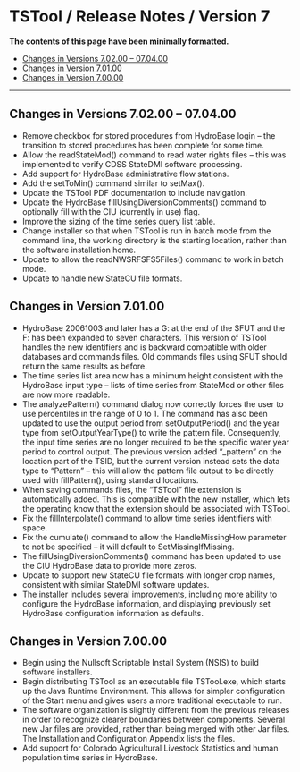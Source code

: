 # TSTool / Release Notes / Version 7 #

**The contents of this page have been minimally formatted.**

* [Changes in Versions 7.02.00 – 07.04.00](#changes-in-versions-70200-070400)
* [Changes in Version 7.01.00](#changes-in-version-70100)
* [Changes in Version 7.00.00](#changes-in-version-70000)

-------------

## Changes in Versions 7.02.00 – 07.04.00 ##

* Remove checkbox for stored procedures from HydroBase login – the transition to stored procedures has been complete for some time.
* Allow the readStateMod() command to read water rights files – this was implemented to verify CDSS StateDMI software processing.
* Add support for HydroBase administrative flow stations.
* Add the setToMin() command similar to setMax().
* Update the TSTool PDF documentation to include navigation.
* Update the HydroBase fillUsingDiversionComments() command to optionally fill with the CIU (currently in use) flag.
* Improve the sizing of the time series query list table.
* Change installer so that when TSTool is run in batch mode from the command line, the working directory is the starting location, rather than the software installation home.
* Update to allow the readNWSRFSFS5Files() command to work in batch mode.
* Update to handle new StateCU file formats.

## Changes in Version 7.01.00 ##

* HydroBase 20061003 and later has a G: at the end of the SFUT and the F: has been expanded to seven characters.  This version of TSTool handles the new identifiers and is backward compatible with older databases and commands files.  Old commands files using SFUT should return the same results as before.
* The time series list area now has a minimum height consistent with the HydroBase input type – lists of time series from StateMod or other files are now more readable.
* The analyzePattern() command dialog now correctly forces the user to use percentiles in the range of 0 to 1.   The command has also been updated to use the output period from setOutputPeriod() and the year type from setOutputYearType() to write the pattern file.  Consequently, the input time series are no longer required to be the specific water year period to control output.  The previous version added “_pattern” on the location part of the TSID, but the current version instead sets the data type to “Pattern” – this will allow the pattern file output to be directly used with fillPattern(), using standard locations.
* When saving commands files, the “TSTool” file extension is automatically added.  This is compatible with the new installer, which lets the operating know that the extension should be associated with TSTool.
* Fix the fillInterpolate() command to allow time series identifiers with space.
* Fix the cumulate() command to allow the HandleMissingHow parameter to not be specified – it will default to SetMissingIfMissing.
* The fillUsingDiversionComments() command has been updated to use the CIU HydroBase data to provide more zeros.
* Update to support new StateCU file formats with longer crop names, consistent with similar StateDMI software updates.
* The installer includes several improvements, including more ability to configure the HydroBase information, and displaying previously set HydroBase configuration information as defaults.

## Changes in Version 7.00.00 ##

* Begin using the Nullsoft Scriptable Install System (NSIS) to build software installers.
* Begin distributing TSTool as an executable file TSTool.exe, which starts up the Java Runtime Environment.  This allows for simpler configuration of the Start menu and gives users a more traditional executable to run.
* The software organization is slightly different from the previous releases in order to recognize clearer boundaries between components.  Several new Jar files are provided, rather than being merged with other Jar files.  The Installation and Configuration Appendix lists the files.
* Add support for Colorado Agricultural Livestock Statistics and human population time series in HydroBase.
